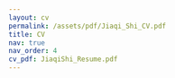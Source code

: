 ```yaml
---
layout: cv
permalink: /assets/pdf/Jiaqi_Shi_CV.pdf
title: CV
nav: true
nav_order: 4
cv_pdf: JiaqiShi_Resume.pdf
---
```

